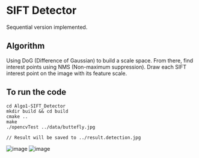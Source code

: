 # SIFT Detector
Sequential version implemented.

## Algorithm
Using DoG (Difference of Gaussian) to build a scale space. From there, find interest points using NMS (Non-maximum suppression). Draw each SIFT interest point on the image with its feature scale.


## To run the code
```
cd Algo1-SIFT_Detector
mkdir build && cd build
cmake ..
make
./opencvTest ../data/buttefly.jpg

// Result will be saved to ../result.detection.jpg
```
![image](https://github.com/KaiwenJon/Parallel-Programming-Models/assets/70893513/1dcb8294-33c2-49e6-9d9c-bd46060bc2ca)
![image](https://github.com/KaiwenJon/Parallel-Programming-Models/assets/70893513/1817c574-59e1-40b7-b93c-fbf1a693ec2b)
